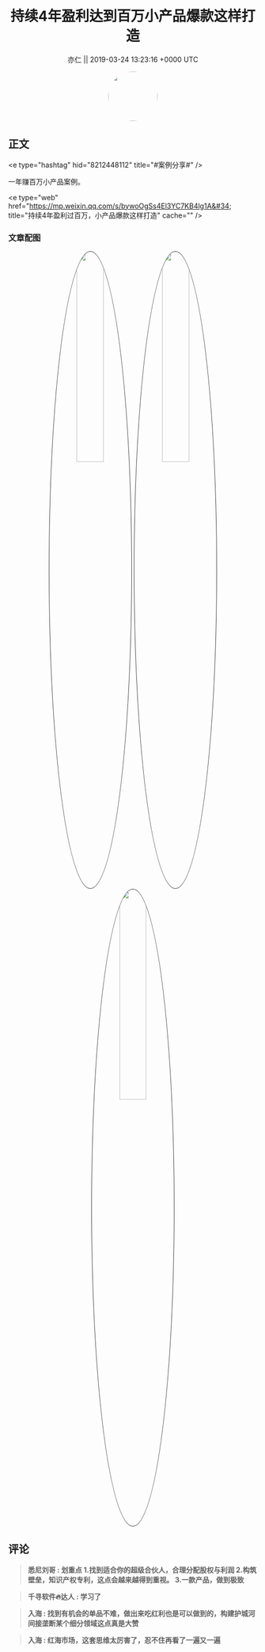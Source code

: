 <h1 align="center">持续4年盈利达到百万小产品爆款这样打造</h1>




<p align="center">
    <a>亦仁 || 2019-03-24 13:23:16 &#43;0000 UTC</a>
</p>

<div align="center">
    <img src="https://images.zsxq.com/Fn3NQqCN8nuGF86yZPXSbEsl0mb3?e=1590940799&amp;token=kIxbL07-8jAj8w1n4s9zv64FuZZNEATmlU_Vm6zD:pfbNc8W3hS0oYG_hyXXh_rHMHuc=" width="100" height="100" style="border:1px solid;border-radius:50%; color:#ffffff"/>
</div>




## 正文

<div>
&lt;e type=&#34;hashtag&#34; hid=&#34;8212448112&#34; title=&#34;#案例分享#&#34; /&gt; 

一年赚百万小产品案例。

&lt;e type=&#34;web&#34; href=&#34;https://mp.weixin.qq.com/s/bywoOgSs4El3YC7KB4lg1A&#34; title=&#34;持续4年盈利过百万，小产品爆款这样打造&#34; cache=&#34;&#34; /&gt;
</div>

### 文章配图

<div class="image" align="center">

<img src="https://images.zsxq.com/Ft9x8b-waDoAKyfobAiMB3CMAUMR?imageMogr2/auto-orient/thumbnail/800x/format/jpg/blur/1x0/quality/75&amp;e=1590940799&amp;token=kIxbL07-8jAj8w1n4s9zv64FuZZNEATmlU_Vm6zD:b-HGa1bMDBHMzKAaY_mK8Kxbmv0=" width="33%" height="33%" style="border:1px solid;border-radius:50%; color:#3c3f41"/>

<img src="https://images.zsxq.com/FmHo_ebU1u2aFa4IJQ-839Y5065h?imageMogr2/auto-orient/thumbnail/800x/format/jpg/blur/1x0/quality/75&amp;e=1590940799&amp;token=kIxbL07-8jAj8w1n4s9zv64FuZZNEATmlU_Vm6zD:B5ACpN6dM6vW9kcQInvfqEcIUXs=" width="33%" height="33%" style="border:1px solid;border-radius:50%; color:#3c3f41"/>

<img src="https://images.zsxq.com/FiuhtyvcrCzU3QJPzLk2-KsRUYZK?imageMogr2/auto-orient/thumbnail/800x/format/jpg/blur/1x0/quality/75&amp;e=1590940799&amp;token=kIxbL07-8jAj8w1n4s9zv64FuZZNEATmlU_Vm6zD:2sCgZW5nQ4nkVnxHO5eDXfEIEj0=" width="33%" height="33%" style="border:1px solid;border-radius:50%; color:#3c3f41"/>

</div>


## 评论

<div align="left">
<div>

<blockquote >
<span> <strong>悉尼刘哥 : 划重点
1.找到适合你的超级合伙人，合理分配股权与利润
2.构筑壁垒，知识产权专利，这点会越来越得到重视。
3.一款产品，做到极致 </strong></span>
</blockquote>

<blockquote >
<span> <strong>千寻软件🔥达人 : 学习了 </strong></span>
</blockquote>

<blockquote >
<span> <strong>入海 : 找到有机会的单品不难，做出来吃红利也是可以做到的，构建护城河间接垄断某个细分领域这点真是大赞 </strong></span>
</blockquote>

<blockquote >
<span> <strong>入海 : 红海市场，这套思维太厉害了，忍不住再看了一遍又一遍 </strong></span>
</blockquote>

</div>
</div>